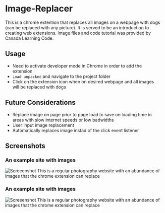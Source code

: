 # Image-Replacer

This is a chrome extention that replaces all images on a webpage with dogs (can be replaced with any picture). It is served to be an introduction to creating web extensions. Image files and code tutorial was provided by Canada Learning Code.

## Usage

* Need to activate developer mode in Chrome in order to add the extension
* `Load unpacked` and navigate to the project folder
* Click on the extension icon when on desired webpage and all images will be replaced with dogs

## Future Considerations

* Replace image on page prior to page load to save on loading time in areas with slow internet speeds or low badwidths
* User input image replacement
* Automatically replaces image instad of the click event listener

## Screenshots

### An example site with images 
![Screeenshot](https://github.com/nigelrodrigues15/Image-Replacer/blob/master/images/site.PNG)
This is a regular photography website with an abundance of images that the chrome extension can replace
### An example site with images 
![Screeenshot](https://github.com/nigelrodrigues15/Image-Replacer/blob/master/images/site.PNG)
This is a regular photography website with an abundance of images that the chrome extension can replace

